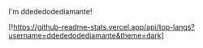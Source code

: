 I'm ddededodediamante!

[!https://github-readme-stats.vercel.app/api/top-langs?username=ddededodediamante&theme=dark]
